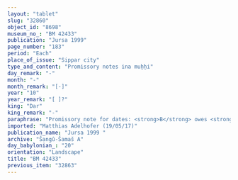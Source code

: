 ```yaml
---
layout: "tablet"
slug: "32860"
object_id: "8698"
museum_no_: "BM 42433"
publication: "Jursa 1999"
page_number: "183"
period: "Each"
place_of_issue: "Sippar city"
type_and_content: "Promissory notes ina muẖẖi"
day_remark: "-"
month: "-"
month_remark: "[-]"
year: "10"
year_remark: "[ ]?"
king: "Dar"
king_remark: "-"
paraphrase: "Promissory note for dates: <strong>B</strong> owes <strong>A</strong> 3 kor (540 l) of dates. He is to pay in Arahsamna (VIII) in Tīl-gubbi. 5 witnesses and the scribe (Iddin-Nab&ucirc;/Nab&ucirc;-balāssu-iqbi//Balīh&ucirc;).<br /> &nbsp;<br /> <strong>A</strong> = &Scaron;ullumāya/Nergal-ēṭir//&Scaron;a-nā&scaron;i&scaron;u; <strong>B</strong> = Bēl-rēmanni/Mu&scaron;eb&scaron;i-Marduk//&Scaron;ang&ucirc;-&Scaron;ama&scaron;<br /> &nbsp;"
imported: "Matthias Adelhofer (19/05/17)"
publication_name: "Jursa 1999 "
archive: "Šangû-Šamaš A"
day_babylonian_: "20"
orientation: "Landscape"
title: "BM 42433"
previous_item: "32863"
---
```

